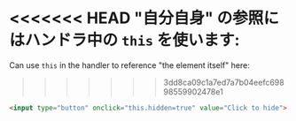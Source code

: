 <<<<<<< HEAD
"自分自身" の参照にはハンドラ中の `this` を使います:
=======
Can use `this` in the handler to reference "the element itself" here:
>>>>>>> 3dd8ca09c1a7ed7a7b04eefc69898559902478e1

```html run height=50
<input type="button" onclick="this.hidden=true" value="Click to hide">
```
